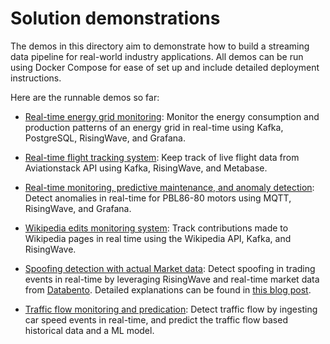 # Solution demonstrations

The demos in this directory aim to demonstrate how to build a streaming data pipeline for real-world industry applications. All demos can be run using Docker Compose for ease of set up and include detailed deployment instructions.

Here are the runnable demos so far:

* [Real-time energy grid monitoring](/03-solution-demos/energy_grid/readme.md): Monitor the energy consumption and production patterns of an energy grid in real-time using Kafka, PostgreSQL, RisingWave, and Grafana.

* [Real-time flight tracking system](/03-solution-demos/flights_tracking/readme.md): Keep track of live flight data from Aviationstack API using Kafka, RisingWave, and Metabase.

* [Real-time monitoring, predictive maintenance, and anomaly detection](/03-solution-demos/iot_demo/readme.md): Detect anomalies in real-time for PBL86-80 motors using MQTT, RisingWave, and Grafana.

* [Wikipedia edits monitoring system](/03-solution-demos/wikipedia_monitoring/readme.md): Track contributions made to Wikipedia pages in real time using the Wikipedia API, Kafka, and RisingWave.

* [Spoofing detection with actual Market data](/03-solution-demos/spoofing_detection_with_live_market_data/readme.md): Detect spoofing in trading events in real-time by leveraging RisingWave and real-time market data from [Databento](https://databento.com/). Detailed explanations can be found in [this blog post](https://risingwave.com/blog/spoofing-detection-databento-risingwave/).

* [Traffic flow monitoring and predication](/03-solution-demos/traffic_prediction): Detect traffic flow by ingesting car speed events in real-time, and predict the traffic flow based historical data and a ML model.
